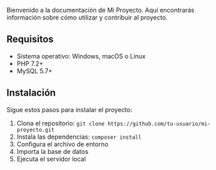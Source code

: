 Bienvenido a la documentación de Mi Proyecto. Aquí encontrarás información sobre cómo utilizar y contribuir al proyecto.

## Requisitos
- Sistema operativo: Windows, macOS o Linux
- PHP 7.2+
- MySQL 5.7+

## Instalación
Sigue estos pasos para instalar el proyecto:
1. Clona el repositorio: `git clone https://github.com/tu-usuario/mi-proyecto.git`
2. Instala las dependencias: `composer install`
3. Configura el archivo de entorno
4. Importa la base de datos
5. Ejecuta el servidor local
